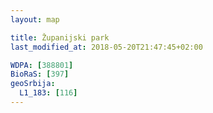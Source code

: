 ```yaml
---
layout: map

title: Županijski park
last_modified_at: 2018-05-20T21:47:45+02:00

WDPA: [388801]
BioRaS: [397]
geoSrbija:
  L1_183: [116]
---
```

